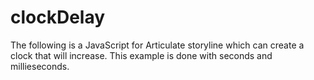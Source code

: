 # clockDelay
The following is a JavaScript for Articulate storyline which can create a clock that will increase. This example is done with seconds and millieseconds.
